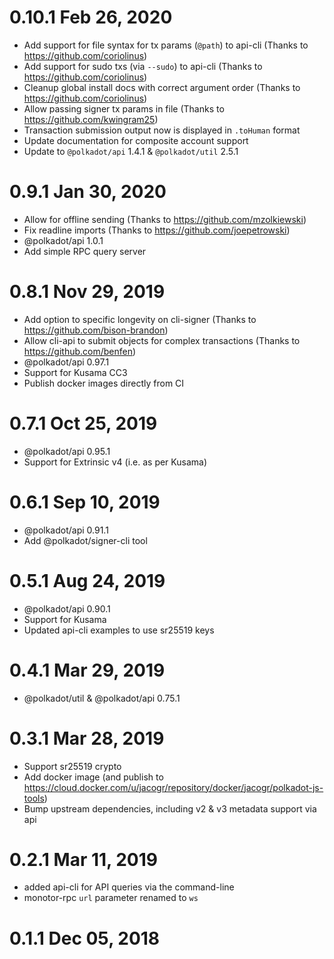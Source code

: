 # 0.10.1 Feb 26, 2020

- Add support for file syntax for tx params (`@path`) to api-cli (Thanks to https://github.com/coriolinus)
- Add support for sudo txs (via `--sudo`) to api-cli (Thanks to https://github.com/coriolinus)
- Cleanup global install docs with correct argument order (Thanks to https://github.com/coriolinus)
- Allow passing signer tx params in file (Thanks to https://github.com/kwingram25)
- Transaction submission output now is displayed in `.toHuman` format
- Update documentation for composite account support
- Update to `@polkadot/api` 1.4.1 & `@polkadot/util` 2.5.1

# 0.9.1 Jan 30, 2020

- Allow for offline sending (Thanks to https://github.com/mzolkiewski)
- Fix readline imports (Thanks to https://github.com/joepetrowski)
- @polkadot/api 1.0.1
- Add simple RPC query server

# 0.8.1 Nov 29, 2019

- Add option to specific longevity on cli-signer (Thanks to https://github.com/bison-brandon)
- Allow cli-api to submit objects for complex transactions (Thanks to https://github.com/benfen)
- @polkadot/api 0.97.1
- Support for Kusama CC3
- Publish docker images directly from CI

# 0.7.1 Oct 25, 2019

- @polkadot/api 0.95.1
- Support for Extrinsic v4 (i.e. as per Kusama)

# 0.6.1 Sep 10, 2019

- @polkadot/api 0.91.1
- Add @polkadot/signer-cli tool

# 0.5.1 Aug 24, 2019

- @polkadot/api 0.90.1
- Support for Kusama
- Updated api-cli examples to use sr25519 keys

# 0.4.1 Mar 29, 2019

- @polkadot/util & @polkadot/api 0.75.1

# 0.3.1 Mar 28, 2019

- Support sr25519 crypto
- Add docker image (and publish to https://cloud.docker.com/u/jacogr/repository/docker/jacogr/polkadot-js-tools)
- Bump upstream dependencies, including v2 & v3 metadata support via api

# 0.2.1 Mar 11, 2019

- added api-cli for API queries via the command-line
- monotor-rpc `url` parameter renamed to `ws`

# 0.1.1 Dec 05, 2018
